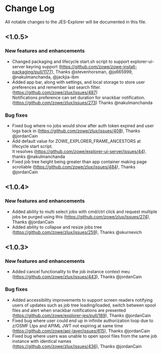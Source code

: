 # Change Log
All notable changes to the JES-Explorer will be documented in this file.

## <1.0.5>

### New features and enhancements
- Changed packaging and lifecycle start.sh script to support explorer-ui-server keyring support (https://github.com/zowe/zowe-install-packaging/pull/1177), Thanks @stevenhorsman, @js665999, @nakulmanchanda, @jackjia-ibm
- Added app bar, along with settings, and local storage to store user preferences and remember last search filter.(https://github.com/zowe/zlux/issues/487)    
  Notifications preference can set duration for snackbar notification.(https://github.com/zowe/zlux/issues/273) Thanks @nakulmanchanda

### Bug fixes
- Fixed bug where no jobs would show after auth token expired and user logs back in (https://github.com/zowe/zlux/issues/408), Thanks @jordanCain
- Add default value for ZOWE_EXPLORER_FRAME_ANCESTORS at lifecycle start script.           
  It resolves (https://github.com/zowe/explorer-ui-server/issues/44), thanks @nakulmanchanda
- Fixed job tree height being greater than app container making page scrollable (https://github.com/zowe/zlux/issues/484), Thanks @jordanCain

## <1.0.4>

### New features and enhancements
- Added ability to multi select jobs with cmd/ctrl click and request multiple jobs be purged using this (https://github.com/zowe/zlux/issues/274), Thanks @jordanCain
- Added ability to collapse and resize jobs tree (https://github.com/zowe/zlux/issues/259), Thanks @skurnevich

## <1.0.3>

### New features and enhancements
<!--- - Format: Added support for <xx>. (Issue/PR number) [Doc link if any] [Thanks @contributor] --->
- Added cancel functionality to the job instance context meu (https://github.com/zowe/zlux/issues/443), Thanks @jordanCain

### Bug fixes
<!--- - Format: Fixed <xx>. (Issue/PR number) [Doc link if any] [Thanks @contributor] --->
- Added accessibility improvements to support screen readers notifying users of updates such as job tree loading/loaded, switch between spool files and alert when snackbar notifications are presented (https://github.com/zowe/explorer-jes/pull/189), Thanks @jordanCain
- Fixed bug where user could end up in infinite authorization loop due to z/OSMF Ltps and APIML JWT not expiring at same time (https://github.com/zowe/api-layer/issues/615), Thanks @jordanCain
- Fixed bug where users was unable to open spool files from the same job instance with identical names (https://github.com/zowe/zlux/issues/436), Thanks @jordanCain
